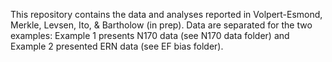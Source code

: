 This repository contains the data and analyses reported in Volpert-Esmond, Merkle, Levsen, Ito, & Bartholow (in prep). 
Data are separated for the two examples: Example 1 presents N170 data (see N170 data folder) and Example 2 presented ERN data (see EF bias folder).

